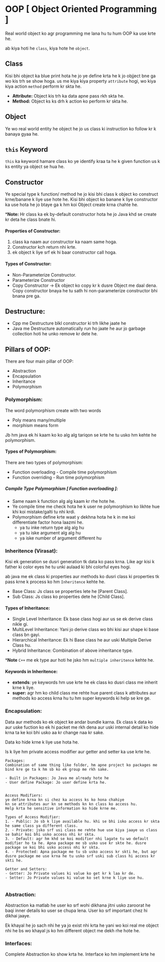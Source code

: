 # OOP [ Object Oriented Programming ]

Real world object ko agr programming me lana hu tu hum OOP ka use krte he.

ab kiya hoti he `class`, kiya hote he `object`.

## Class 
Kisi bhi object ka blue print hota he jo ye define krta he k jo objject bne ga wo kis trh se show hoga.
us me kiya kiya property `attribute` hogi, wo kiya kiya action `method` perform kr skta he.

- **Attribute:** Object kis trh ka data apne pass rkh skta he.
- **Method:** Object ks ks drh k action ko perform kr skta he.

## Object
Ye wo real world entity he object he jo us class ki instruction ko follow kr k banaya gyaa he.

## `this` Keyword
`this` ka keyword hamare class ko ye identify kraa ta he k given function us k ks entity ya object se hua he.

## Constructor
Ye special type k function/ method he jo kisi bhi class k object ko construct krne/banane k liye use hote he.
Kisi bhi object ko banane k liye constructor ka use hota he jo btaye ga k hm koi Object create krna chahte he.

***Note:**
Hr class ka ek by-default constructor hota he jo Java khd se create kr deta he class bnate hi.

#### Properties of Constructor:
1. class ka naam aur constructor ka naam same hoga.
2. Constructor kch return nhi krte.
3. ek object k liye srf ek hi baar constructor call hoga.

#### Types of Constructor:
- Non-Parameterize Constructor. 
- Parameterize Constructor
- Copy Constructor -> Ek object ko copy kr k dusre Object me daal dena. 
Copy constructor bnaya he tu sath hi non-parameterize constructor bhi bnana pre ga.

## Destructure:
- Cpp me Destructure blkl constructor ki trh likhe jaate he
- Java me Destructure automatically run ho jaate he aur jo garbage collection hoti he unko remove kr dete he.

## Pillars of OOP:
There are four main pillar of OOP:
- Abstraction
- Encapsulation
- Inheritance
- Polymorphism

### Polymorphism:
The word polymorphism create with two words
- Poly means many/multiple
- morphism means form

Jb hm java ek hi kaam ko ko alg alg tariqon se krte he tu usko hm kehte he polymorphism.

#### Types of Polymorphism:
There are two types of polymorphism:
- Function overloading - Compile time polymorphism
- Function overriding - Run time polymorphism

##### Compile Type Polymorphism [ Function overloading ]:
- Same naam k function alg alg kaam kr rhe hote he.
- Ye compile time me check hota he k user ne polymorphism ko likhte hue khi koi mistake/galti tu nhi krdi.
- Polymorphism define krte waat y dekhna hota he k in me koi differentiate factor hona laazmi he.
    - ya tu inke return type alg alg hu
    - ya tu iske argument alg alg hu
    - ya iske number of argument different hu


### Inheritence (Virasat): 
Kisi ek generation se dusri generation tk data ko pass krna.
Like agr kisi k father ki color eyes he tu unki aulaad ki bhi colorful eyes hogi.

ab java me ek class ki properties aur methods ko dusri class ki properties tk pass krne k process ko hm `Inheritence` kehte he.

- Base Class: Js class se properties lete he [Parent Class].
- Sub Class: Js class ko properties dete he [Child Class].

#### Types of Inheritance:
- Single Level Inheritance: Ek base class hogi aur us se ek derive class nikle gi.
- MultiLevel Inheritance: Yani jo derive class wo bhi kisi aur shape ki base class bn gayi.
- Hierarchical Inheritance: Ek hi Base class he aur uski Multiple Derive Class hu. 
- Hybrid Inheritance: Combination of above inheritance type.


***Note** 
`C++` me ek type aur hoti he jsko hm `multiple inheritence` kehte he.

#### Keywords in Inheritence:
- **extends**: ye keywords hm use krte he ek class ko dusri class me inherit krne k liye. 
- **super:** agr hm ko child class me rehte hue parent class k attributes aur methods ko access krna hu tu hm super keywords ki help se kre ge.


### Encapsulation:
Data aur methods ko ek object ke andar bundle karna.
Ek class k data ko aur uske fuction ko ek hi packet me rkh dena aur uski internal detail ko hide krna ta ke koi bhi usko aa kr change naa kr sake. 

Data ko hide krne k liye use hota he.

Is k liye hm private access modifier aur getter and setter ka use krte he.

```text
Packages:
Combination of same thing like folder, hm apne project ko packages me bind kre ge ta k hm sb ko ek group me rkh sake.

- Built in Packages: Jo Java me already hote he
- User define Package: Jo user define krta he.


Access Modifiers:
ye define krna kn si chez ka access ks ko hona chahiye
kn se attributes aur kn se methods kn kn class ko access hu.
Help krta he sensitive information ko hide krne me.

Types of Access Modifier:
1. - Public: Jo sb k liye available hu. khi se bhi isko access kr skta he same class ya different class. 
2. - Private: jsko srf usi class me rehte hue use kiya jaaye us class se bahir koi bhi usko access nhi kr skta. 
3. - Default: agr hm khd se koi modifier nhi lagate tu wo default modifier ho ta he. Apna package me sb usko use kr skte he. dusre package se koi bhi usko access nhi kr skta.
4. - Protected: Apna package me tu sb usko access kr skti he, but agr dusre package me use krna he tu usko srf uski sub class hi access kr skti he.

Getter and Setters:
- Getter: Jo Private values ki value ko get kr k laa kr de.
- Setter: Jo Private values ki value ko set krne k liye use hu.


```

### Abstraction:
Abstraction ka matlab he user ko srf wohi dikhana jitni usko zaroorat he baqi inner details ko user se chupa lena.
User ko srf important chez hi dikhai jaaye.

Ek khayal he jo sach nhi he ya jo exist nhi krta he yani wo koi real me object nhi he bs wo khayal js ko hm different object me dekh rhe hote he.

### Interfaces:
Complete Abstraction ko show krta he.
Interface ko hm implement krte he
